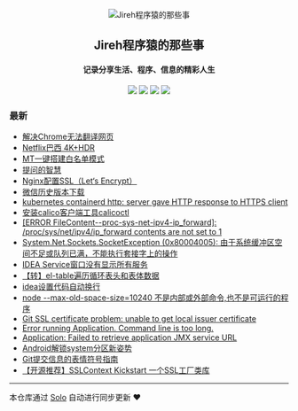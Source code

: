 <p align="center"><img alt="Jireh程序猿的那些事" src="https://img.hacpai.com/avatar/1532946657098_1532946825204.jpeg"></p><h2 align="center">
Jireh程序猿的那些事
</h2>

<h4 align="center">记录分享生活、程序、信息的精彩人生</h4>
<p align="center"><a title="Jireh程序猿的那些事" target="_blank" href="https://github.com/Jireh012/solo-blog"><img src="https://img.shields.io/github/last-commit/Jireh012/solo-blog.svg?style=flat-square&color=FF9900"></a>
<a title="GitHub repo size in bytes" target="_blank" href="https://github.com/Jireh012/solo-blog"><img src="https://img.shields.io/github/repo-size/Jireh012/solo-blog.svg?style=flat-square"></a>
<a title="Solo Version" target="_blank" href="https://github.com/88250/solo/releases"><img src="https://img.shields.io/badge/solo-4.4.0-f1e05a.svg?style=flat-square&color=blueviolet"></a>
<a title="Hits" target="_blank" href="https://github.com/88250/hits"><img src="https://hits.b3log.org/Jireh012/solo-blog.svg"></a></p>

### 最新

* [解决Chrome无法翻译网页](https://www.lyile.cn/articles/2022/02/17/1645060512804.html)
* [Netflix巴西 4K+HDR](https://www.lyile.cn/articles/2022/01/17/1642389833430.html)
* [MT一键搭建白名单模式](https://www.lyile.cn/articles/2022/01/10/1641782164468.html)
* [提问的智慧](https://www.lyile.cn/articles/2021/12/15/1639532300690.html)
* [Nginx配置SSL（Let‘s Encrypt）](https://www.lyile.cn/articles/2021/12/14/1639475074600.html)
* [微信历史版本下载](https://www.lyile.cn/articles/2021/12/02/1638433783345.html)
* [kubernetes containerd http: server gave HTTP response to HTTPS client](https://www.lyile.cn/articles/2021/12/02/1638409755466.html)
* [安装calico客户端工具calicoctl](https://www.lyile.cn/articles/2021/12/01/1638348484646.html)
* [ [ERROR FileContent--proc-sys-net-ipv4-ip_forward]: /proc/sys/net/ipv4/ip_forward contents are not set to 1](https://www.lyile.cn/articles/2021/11/24/1637741194224.html)
* [System.Net.Sockets.SocketException (0x80004005): 由于系统缓冲区空间不足或队列已满，不能执行套接字上的操作](https://www.lyile.cn/articles/2021/10/29/1635499351468.html)
* [IDEA Service窗口没有显示所有服务](https://www.lyile.cn/articles/2021/10/21/1634782380425.html)
* [【转】el-table遍历循环表头和表体数据](https://www.lyile.cn/articles/2021/10/09/1633775762481.html)
* [idea设置代码自动换行](https://www.lyile.cn/articles/2021/09/07/1631005403706.html)
* [node --max-old-space-size=10240 不是内部或外部命令,也不是可运行的程序](https://www.lyile.cn/articles/2021/09/01/1630486876748.html)
* [Git SSL certificate problem: unable to get local issuer certificate](https://www.lyile.cn/articles/2021/09/01/1630471866064.html)
* [Error running Application. Command line is too long.](https://www.lyile.cn/articles/2021/09/01/1630460032162.html)
* [Application: Failed to retrieve application JMX service URL](https://www.lyile.cn/articles/2021/09/01/1630458271161.html)
* [Android解锁system分区新姿势](https://www.lyile.cn/articles/2021/08/25/1629872502831.html)
* [Git提交信息的表情符号指南](https://www.lyile.cn/articles/2021/08/23/1629710807721.html)
* [【开源推荐】SSLContext Kickstart 一个SSL工厂类库](https://www.lyile.cn/articles/2021/08/18/1629270890501.html)



---

本仓库通过 [Solo](https://github.com/88250/solo) 自动进行同步更新 ❤️ 